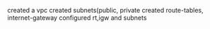 created a vpc
created subnets(public, private
created route-tables, internet-gateway
configured rt,igw and subnets
